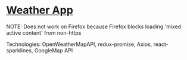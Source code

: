 # [Weather App](https://which-weather.herokuapp.com)

NOTE: Does not work on Firefox because Firefox blocks loading 'mixed active content' from non-https

Technologies: OpenWeatherMapAPI, redux-promise, Axios, react-sparklines, GoogleMap API